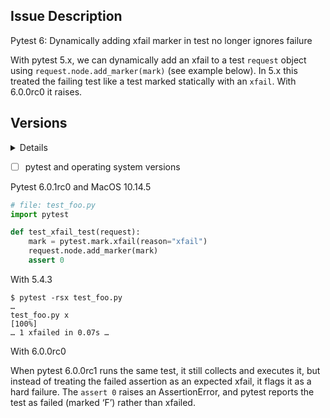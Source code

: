 ## Issue Description
Pytest 6: Dynamically adding xfail marker in test no longer ignores failure

With pytest 5.x, we can dynamically add an xfail to a test `request` object using `request.node.add_marker(mark)` (see example below). In 5.x this treated the failing test like a test marked statically with an `xfail`. With 6.0.0rc0 it raises.

## Versions

<details>

```
$ pip list
… (same as above) …
```

</details>

- [ ] pytest and operating system versions

Pytest 6.0.1rc0 and MacOS 10.14.5

```python
# file: test_foo.py
import pytest

def test_xfail_test(request):
    mark = pytest.mark.xfail(reason="xfail")
    request.node.add_marker(mark)
    assert 0
```

With 5.4.3

```
$ pytest -rsx test_foo.py
… 
test_foo.py x                                                                                                                                                                [100%]
… 1 xfailed in 0.07s …
```

With 6.0.0rc0

When pytest 6.0.0rc1 runs the same test, it still collects and executes it, but instead of treating the failed assertion as an expected xfail, it flags it as a hard failure. The `assert 0` raises an AssertionError, and pytest reports the test as failed (marked ‘F’) rather than xfailed.